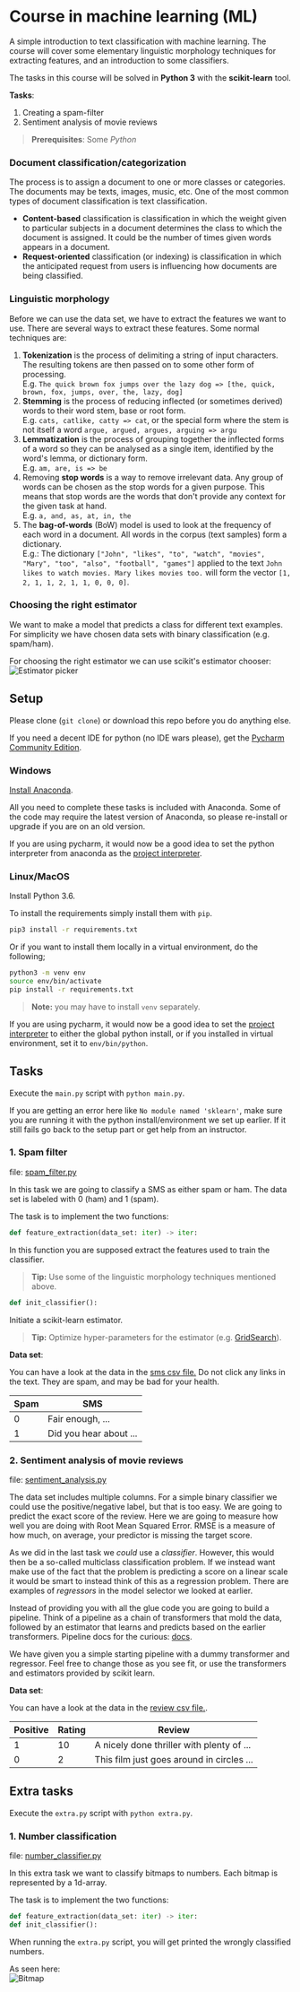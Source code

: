 # Course in machine learning (ML)
A simple introduction to text classification with machine learning. The course will cover some elementary linguistic morphology techniques for extracting features, and an introduction to some classifiers.

The tasks in this course will be solved in **Python 3** with the **scikit-learn** tool. 

__Tasks__:
1. Creating a spam-filter
2. Sentiment analysis of movie reviews

> **Prerequisites**: Some *Python*

### Document classification/categorization
The process is to assign a document to one or more classes or categories. The documents may be texts, images, music, etc. One of the most common types of document classification is text classification. 

* **Content-based** classification is classification in which the weight given to particular subjects in a document determines the class to which the document is assigned. It could be the number of times given words appears in a document.
* **Request-oriented** classification (or indexing) is classification in which the anticipated request from users is influencing how documents are being classified.

### Linguistic morphology 
Before we can use the data set, we have to extract the features we want to use. There are several ways to extract these features. Some normal techniques are:

1. **Tokenization** is the process of delimiting a string of input characters. The resulting tokens are then passed on to some other form of processing.  
E.g. `The quick brown fox jumps over the lazy dog => [the, quick, brown, fox, jumps, over, the, lazy, dog]`
2. **Stemming** is the process of reducing inflected (or sometimes derived) words to their word stem, base or root form.  
E.g. `cats, catlike, catty => cat`, or the special form where the stem is not itself a word `argue, argued, argues, arguing => argu`
3. **Lemmatization** is the process of grouping together the inflected forms of a word so they can be analysed as a single item, identified by the word's lemma, or dictionary form.  
E.g. `am, are, is => be`
4. Removing **stop words** is a way to remove irrelevant data. Any group of words can be chosen as the stop words for a given purpose. This means that stop words are the words that don't provide any context for the given task at hand.  
E.g. `a, and, as, at, in, the`
5. The **bag-of-words** (BoW) model is used to look at the frequency of each word in a document. All words in the corpus (text samples) form a dictionary.  
E.g.: The dictionary `["John", "likes", "to", "watch", "movies", "Mary", "too", "also", "football", "games"]` 
applied to the text `John likes to watch movies. Mary likes movies too.` will form the vector `[1, 2, 1, 1, 2, 1, 1, 0, 0, 0]`. 

### Choosing the right estimator
We want to make a model that predicts a class for different text examples. For simplicity we have chosen data sets with binary classification (e.g. spam/ham). 

For choosing the right estimator we can use scikit's estimator chooser:
![Estimator picker](files/ml_map.png)

## Setup
Please clone (`git clone`) or download this repo before you do anything else.

If you need a decent IDE for python (no IDE wars please), get the [Pycharm Community Edition](https://www.jetbrains.com/pycharm/).

### Windows
[Install Anaconda](https://www.anaconda.com/download/#download).

All you need to complete these tasks is included with Anaconda. Some of the code may require the latest version of Anaconda, so please re-install or upgrade if you are on an old version.

If you are using pycharm, it would now be a good idea to set the python interpreter from anaconda as the [project interpreter](https://www.jetbrains.com/help/pycharm/project-interpreter.html).

### Linux/MacOS
Install Python 3.6.

To install the requirements simply install them with `pip`.
```bash
pip3 install -r requirements.txt
```

Or if you want to install them locally in a virtual environment, do the following;
```bash
python3 -m venv env
source env/bin/activate
pip install -r requirements.txt
```
> **Note:** you may have to install `venv` separately.

If you are using pycharm, it would now be a good idea to set the [project interpreter](https://www.jetbrains.com/help/pycharm/project-interpreter.html)
to either the global python install, or if you installed in virtual environment, set it to `env/bin/python`.

## Tasks
Execute the `main.py` script with `python main.py`.

If you are getting an error here like `No module named 'sklearn'`, make sure you are running it with the python install/environment we set up earlier. If it still fails go back to the setup part or get help from an instructor.

### 1. Spam filter
file: [spam_filter.py](tasks/spam_filter.py)

In this task we are going to classify a SMS as either spam or ham. The data set is labeled with 0 (ham) and 1 (spam).

The task is to implement the two functions:
```python
def feature_extraction(data_set: iter) -> iter:
```
In this function you are supposed extract the features used to train the classifier. 
> **Tip:** Use some of the linguistic morphology techniques mentioned above.

```python
def init_classifier():
```
Initiate a scikit-learn estimator. 
> **Tip:** Optimize hyper-parameters for the estimator (e.g. [GridSearch](http://scikit-learn.org/stable/modules/generated/sklearn.model_selection.GridSearchCV.html#sklearn-model-selection-gridsearchcv)).

__Data set__:

You can have a look at the data in the [sms csv file.](files/spam_data/sms_source.csv)
Do not click any links in the text. They are spam, and may be bad for your health.

Spam     | SMS 
-------- | ----------------------------------------------------------------------------------
0        | Fair enough, ...
1        | Did you hear about ...

### 2. Sentiment analysis of movie reviews
file: [sentiment_analysis.py](tasks/sentiment_analysis.py)

The data set includes multiple columns. For a simple binary classifier we could use the positive/negative label, but that is too easy. We are going to predict the exact score of the review. Here we are going to measure how well you are doing with Root Mean Squared Error. RMSE is a measure of how much, on average, your predictor is missing the target score.

As we did in the last task we _could_ use a _classifier_. However, this would then be a so-called multiclass classification problem. If we instead want make use of the fact that the problem is predicting a score on a linear scale it would be smart to instead think of this as a regression problem. There are examples of _regressors_ in the model selector we looked at earlier. 

Instead of providing you with all the glue code you are going to build a pipeline. Think of a pipeline as a chain of transformers that mold the data, followed by an estimator that learns and predicts based on the earlier transformers. Pipeline docs for the curious: [docs](http://scikit-learn.org/stable/modules/generated/sklearn.pipeline.Pipeline.html).

We have given you a simple starting pipeline with a dummy transformer and regressor. Feel free to change those as you see fit, or use the transformers and estimators provided by scikit learn.

__Data set__:

You can have a look at the data in the [review csv file.](files/review_data/review_source.csv).

Positive | Rating  | Review 
-------- | ------- | -------------------------------------------------------------------------
1        | 10      | A nicely done thriller with plenty of ...
0        | 2       | This film just goes around in circles ... 


## Extra tasks
Execute the `extra.py` script with `python extra.py`.

### 1. Number classification
file: [number_classifier.py](tasks/number_classifier.py)

In this extra task we want to classify bitmaps to numbers. Each bitmap is represented by a 1d-array.
 
The task is to implement the two functions:
```python
def feature_extraction(data_set: iter) -> iter:
def init_classifier():
```

When running the `extra.py` script, you will get printed the wrongly classified numbers. 

As seen here:   
![Bitmap](files/bitmap_example.png)
